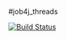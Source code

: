#job4j_threads

[![Build Status](https://app.travis-ci.com/paketchino/job4j_thread.svg?branch=master)](https://app.travis-ci.com/paketchino/job4j_thread)
    